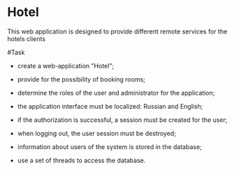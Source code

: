 # Hotel
This web application is designed to provide different remote services for the hotels clients

#Task

- create a web-application "Hotel";

- provide for the possibility of booking rooms;

- determine the roles of the user and administrator for the application;

- the application interface must be localized: Russian and English;

- if the authorization is successful, a session must be created for the user;

- when logging out, the user session must be destroyed;

- information about users of the system is stored in the database;

- use a set of threads to access the database.
